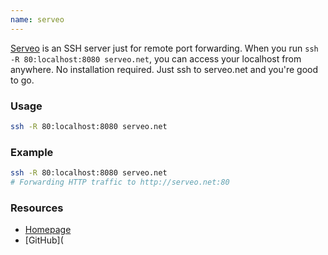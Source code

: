 ```yaml
---
name: serveo
---
```


[Serveo](https://serveo.net/) is an SSH server just for remote port forwarding. When you run `ssh -R 80:localhost:8080 serveo.net`, you can access your localhost from anywhere. No installation required. Just ssh to serveo.net and you're good to go.

### Usage

```sh
ssh -R 80:localhost:8080 serveo.net
```

### Example

```sh
ssh -R 80:localhost:8080 serveo.net
# Forwarding HTTP traffic to http://serveo.net:80
```

### Resources

- [Homepage](https://serveo.net/)
- [GitHub](
